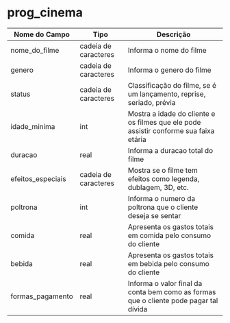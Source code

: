 # prog_cinema

|Nome do Campo|Tipo|Descrição|
|-------------|----|---------|
|nome_do_filme|cadeia de caracteres|Informa o nome do filme|
|genero|cadeia de caracteres|Informa o genero do filme|
|status|cadeia de caracteres|Classificação do filme, se é um lançamento, reprise, seriado, prévia|
|idade_minima|int|Mostra a idade do cliente e os filmes que ele pode assistir conforme sua faixa etária|
|duracao|real|Informa a duracao total do filme|
|efeitos_especiais|cadeia de caracteres|Mostra se o filme tem efeitos como legenda, dublagem, 3D, etc.|
|poltrona|int|Informa o numero da poltrona que o cliente deseja se sentar|
|comida|real|Apresenta os gastos totais em comida pelo consumo do cliente|
|bebida|real|Apresenta os gastos totais em bebida pelo consumo do cliente|
|formas_pagamento|real|Informa o valor final da conta bem como as formas que o cliente pode pagar tal dívida|
